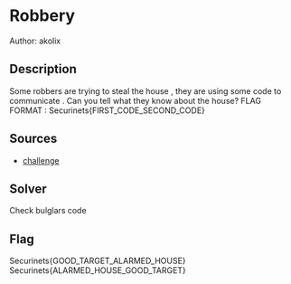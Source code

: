 # Robbery

Author: akolix

## Description

Some robbers are trying to steal the house , they are using some code to communicate .
Can you tell what they know about the house?
FLAG FORMAT : Securinets{FIRST_CODE_SECOND_CODE}

## Sources
- [challenge](./challenge/challenge.png)

## Solver
Check bulglars code

## Flag
Securinets{GOOD_TARGET_ALARMED_HOUSE}
Securinets{ALARMED_HOUSE_GOOD_TARGET}